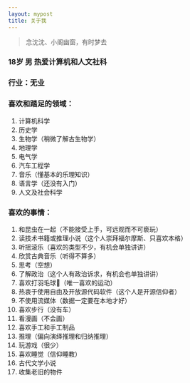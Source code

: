 ```yaml
---
layout: mypost
title: 关于我
---
```


> 念沈沈、小阁幽窗，有时梦去

### 18岁 男 热爱计算机和人文社科

### 行业：无业

### 喜欢和踏足的领域：
1. 计算机科学
2. 历史学
3. 生物学（稍微了解古生物学）
4. 地理学
5. 电气学
6. 汽车工程学
7. 音乐（懂基本的乐理知识）
8. 语言学（还没有入门）
9. 人文及社会科学

### 喜欢的事情：
1. 和昆虫在一起（不能接受上手，可远观而不可亵玩）
2. 读技术书籍或推理小说（这个人崇拜福尔摩斯、只喜欢本格）
3. 听摇滚乐（喜欢的类型不少，有机会单独讲讲）
4. 欣赏古典音乐（听得不算多）
5. 思考（空想）
6. 了解政治（这个人有政治诉求，有机会也单独讲讲）
7. 喜欢打羽毛球🏸（唯一喜欢的运动）
8. 热衷于使用自由及开放源代码软件（这个人是开源信仰者）
9. 不使用流媒体（数据一定要在本地才好） 
10. 喜欢步行（没有车）
11. 看漫画（不会画）
12. 喜欢手工和手工制品
13. 推理（偏向演绎推理和归纳推理）
14. 玩游戏（很少）
15. 喜欢睡觉（信仰睡教）
16. 古代文学小说
17. 收集老旧的物件


